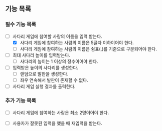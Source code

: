 ## 기능 목록

### 필수 기능 목록

- [ ] 사다리 게임에 참여할 사람의 이름을 입력 받는다.
    - [x] 사다리 게임에 참여하는 사람의 이름은 5글자 이하이어야 한다.
    - [ ] 사다리 게임에 참여하는 사람의 이름은 쉼표(,)를 기준으로 구분되어야 한다.

- [ ] 최대 사다리 높이를 입력받는다.
    - [ ] 사다리의 높이는 1 이상의 정수이어야 한다.

- [ ] 입력받은 높이의 사다리를 생성한다.
    - [ ] 랜덤으로 발판을 생성한다.
    - [ ] 좌우 연속해서 발판이 존재할 수 없다.

- [ ] 사다리 게임 실행 결과를 출력한다.

### 추가 기능 목록

- [ ] 사다리 게임에 참여하는 사람은 최소 2명이어야 한다.
- [ ] 사용자가 잘못된 입력을 했을 때 재입력을 받는다.


